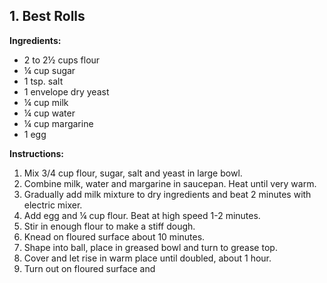 ## 1. Best Rolls

**Ingredients:**
- 2 to 2½ cups flour
- ¼ cup sugar
- 1 tsp. salt
- 1 envelope dry yeast
- ¼ cup milk
- ¼ cup water
- ¼ cup margarine
- 1 egg

**Instructions:**
1. Mix 3/4 cup flour, sugar, salt and yeast in large bowl.
2. Combine milk, water and margarine in saucepan. Heat until very warm.
3. Gradually add milk mixture to dry ingredients and beat 2 minutes with electric mixer.
4. Add egg and ¼ cup flour. Beat at high speed 1-2 minutes.
5. Stir in enough flour to make a stiff dough.
6. Knead on floured surface about 10 minutes.
7. Shape into ball, place in greased bowl and turn to grease top.
8. Cover and let rise in warm place until doubled, about 1 hour.
9. Turn out on floured surface and